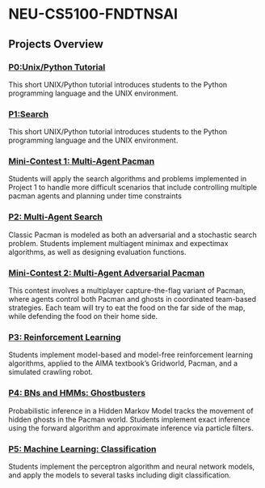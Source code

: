 # NEU-CS5100-FNDTNSAI

## Projects Overview
### [P0:Unix/Python Tutorial](https://inst.eecs.berkeley.edu/~cs188/fa19/project0/)
This short UNIX/Python tutorial introduces students to the Python programming language and the UNIX environment.
### [P1:Search](https://inst.eecs.berkeley.edu/~cs188/fa19/project1/)
This short UNIX/Python tutorial introduces students to the Python programming language and the UNIX environment.
### [Mini-Contest 1: Multi-Agent Pacman](https://inst.eecs.berkeley.edu/~cs188/fa19/minicontest1/)
Students will apply the search algorithms and problems implemented in Project 1 to handle more difficult scenarios that include controlling multiple pacman agents and planning under time constraints
### [P2: Multi-Agent Search](https://inst.eecs.berkeley.edu/~cs188/fa19/project2/)
Classic Pacman is modeled as both an adversarial and a stochastic search problem. Students implement multiagent minimax and expectimax algorithms, as well as designing evaluation functions.
### [Mini-Contest 2: Multi-Agent Adversarial Pacman](https://inst.eecs.berkeley.edu/~cs188/fa19/minicontest2/)
This contest involves a multiplayer capture-the-flag variant of Pacman, where agents control both Pacman and ghosts in coordinated team-based strategies. Each team will try to eat the food on the far side of the map, while defending the food on their home side.
### [P3: Reinforcement Learning](https://inst.eecs.berkeley.edu/~cs188/fa19/project3/)
Students implement model-based and model-free reinforcement learning algorithms, applied to the AIMA textbook’s Gridworld, Pacman, and a simulated crawling robot.
### [P4: BNs and HMMs: Ghostbusters](https://inst.eecs.berkeley.edu/~cs188/fa19/project4/)
Probabilistic inference in a Hidden Markov Model tracks the movement of hidden ghosts in the Pacman world. Students implement exact inference using the forward algorithm and approximate inference via particle filters.
### [P5: Machine Learning: Classification](https://inst.eecs.berkeley.edu/~cs188/fa19/project5/)
Students implement the perceptron algorithm and neural network models, and apply the models to several tasks including digit classification.

